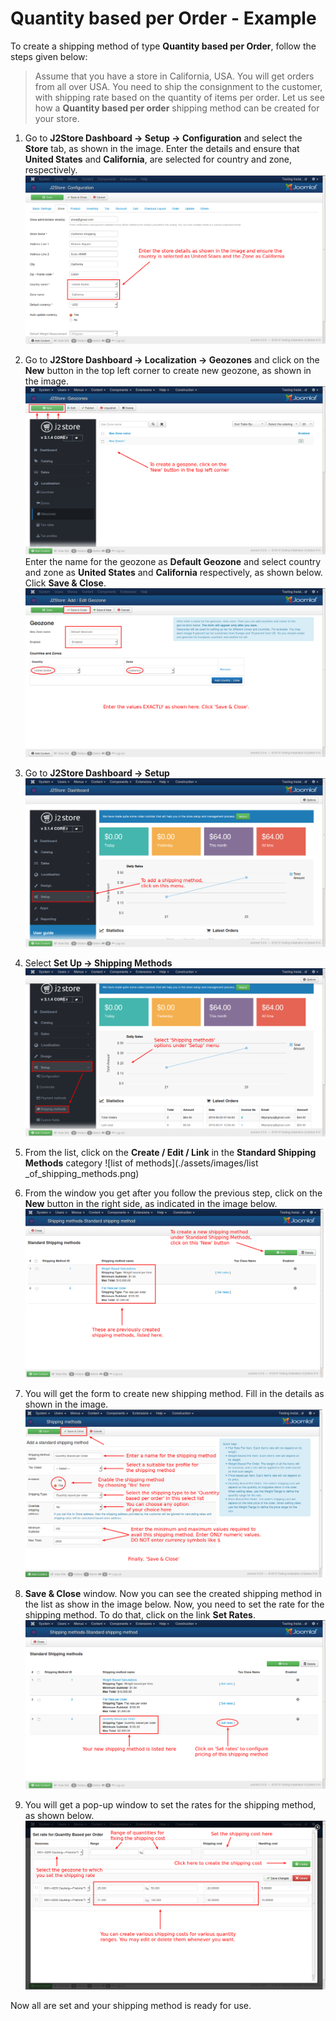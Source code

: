 # Quantity based per Order - Example

To create a shipping method of type **Quantity based per Order**, follow the steps given below:

> Assume that you have a store in California, USA. You will get orders from all over USA. You need to ship the consignment to the customer, with shipping rate based on the quantity of items per order. Let us see how a **Quantity based per order** shipping method can be created for your store.

1. Go to **J2Store Dashboard -> Setup -> Configuration** and select the **Store** tab, as shown in the image. Enter the details and ensure that **United States** and **California**, are selected for country and zone, respectively.
![Store Details](./assets/images/store_details.png)

2. Go to **J2Store Dashboard -> Localization -> Geozones** and click on the **New** button in the top left corner to create new geozone, as shown in the image. 
![Create Geozone](./assets/images/create_geozone.png)
Enter the name for the geozone as **Default Geozone** and select country and zone as **United States** and **California** respectively, as shown below. Click **Save & Close**.
![geozone](./assets/images/geozone_creation.png)

3. Go to **J2Store Dashboard -> Setup**
![Dashboard](./assets/images/flat_rate_per_order_dashboard.png)

4. Select **Set Up -> Shipping Methods**
![Shipping Methods](./assets/images/flat_rate_per_order_dashboard_setup.png)

5. From the list, click on the **Create / Edit / Link** in the **Standard Shipping Methods** category
![list of methods](./assets/images/list _of_shipping_methods.png)

6. From the window you get after you follow the previous step, click on the **New** button in the right side, as indicated in the image below.
![list of methods](./assets/images/list_of_std_ship_methods.png)

7. You will get the form to create new shipping method. Fill in the details as shown in the image.
![adding qty based shipping method](./assets/images/add_qty_ship_method.png)

8. **Save & Close** window. Now you can see the created shipping method in the list as show in the image below. Now, you need to set the rate for the shipping method. To do that, click on the link **Set Rates**.
![shipping method list](./assets/images/list_std_ship_methods.png)

9. You will get a pop-up window to set the rates for the shipping method, as shown below. 
![Set rate](./assets/images/set_rate_qty_based.png)

Now all are set and your shipping method is ready for use.
